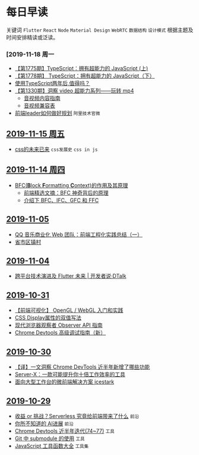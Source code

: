 # 每日早读

关键词 `Flutter` `React` `Node` `Material Design` `WebRTC` `数据结构` `设计模式` 根据主题及时间安排精读或泛读。

### \[2019-11-18 周一

* [【第1775期】TypeScript：拥有超能力的 JavaScript \(上\)](https://mp.weixin.qq.com/s/XnfOkZHOYtLk2LS-8S8rPw)
* [【第1778期】 TypeScript：拥有超能力的 JavaScript（下）](https://mp.weixin.qq.com/s/iKgvJB54bsb2_dUoRPpR0g)
* [使用TypeScript两年后,值得吗？](https://mp.weixin.qq.com/s/UQLV49GVFL3LsPZB1r254g)
* [【第1330期】洞察 video 超能力系列——玩转 mp4](http://mp.weixin.qq.com/s?__biz=MjM5MTA1MjAxMQ==&mid=2651229196&idx=1&sn=ce78e0aed1cf61d2f4e19585633534a0&chksm=bd4955888a3edc9e6b497ce9cef0820f7d5a395db317b6634a870b7e9cbb0a01e0657746862a&scene=21#wechat_redirect)
  * [音视频内容指南](https://developer.mozilla.org/zh-CN/docs/Learn/HTML/Multimedia_and_embedding/Video_and_audio_content)
  * [音视频兼容表](https://developer.mozilla.org/zh-CN/docs/Web/HTML/Supported_media_formats#%E6%B5%8F%E8%A7%88%E5%99%A8%E5%85%BC%E5%AE%B9%E6%83%85%E5%86%B5)
* [前端leader如何做好规划](https://mp.weixin.qq.com/s/s1gZ-3sWF6FP8NFV9wuHgw)   `阿里技术官微`

## [2019-11-15 周五](https://github.com/omamzhang/aline/tree/e3dc14b471fa3209cc8d9e71a2b6233f386fa1b2/daily/2019-11-15.md)

* [css的未来已来](https://juejin.im/post/5dcb9c126fb9a04aba52bdf4) `css发展史` `css in js`

## [2019-11-14  周四](https://github.com/omamzhang/aline/tree/e3dc14b471fa3209cc8d9e71a2b6233f386fa1b2/daily/2019-11-14.md)

* [BFC\(**B**lock **F**ormatting **C**ontext\)的作用及其原理](https://developer.mozilla.org/zh-CN/docs/Web/Guide/CSS/Block_formatting_context)
  * [前端精选文摘：BFC 神奇背后的原理](https://www.cnblogs.com/lhb25/p/inside-block-formatting-ontext.html)
  * [介绍下 BFC、IFC、GFC 和 FFC](https://muyiy.cn/question/css/73.html)

## [2019-11-05](https://github.com/omamzhang/aline/tree/e3dc14b471fa3209cc8d9e71a2b6233f386fa1b2/daily/2019-11-05.md)

* [QQ 音乐商业化 Web 团队：前端工程化实践总结（一）](https://www.infoq.cn/article/2gQwRdKPMHjC96jJoVDG)
* [省市区镇村](https://github.com/modood/Administrative-divisions-of-China)

## [2019-11-04](https://github.com/omamzhang/aline/tree/e3dc14b471fa3209cc8d9e71a2b6233f386fa1b2/daily/2019-11-04.md)

* [跨平台技术演进及 Flutter 未来 \| 开发者说·DTalk](https://mp.weixin.qq.com/s/2LDCVNOQ2SXJ5SFVPo00yg)

## [2019-10-31](https://github.com/omamzhang/aline/tree/e3dc14b471fa3209cc8d9e71a2b6233f386fa1b2/daily/2019-10-31.md)

* [【前端可视化】 OpenGL / WebGL 入门和实践](https://mp.weixin.qq.com/s/A2o-ueiBf8dXBYfCY2LIRQ)
* [CSS Display属性的双值写法](https://mp.weixin.qq.com/s/vREgwh-T7RiuQaAqyil0Og)
* [现代浏览器观察者 Observer API 指南](https://mp.weixin.qq.com/s/I-p-pcfPDhAUKot6pdLSRg)
* [Chrome Devtools 高级调试指南（新）](https://mp.weixin.qq.com/s/YZFJtvrZzhroBgQJL6U_Og)

## [2019-10-30](https://github.com/omamzhang/aline/tree/e3dc14b471fa3209cc8d9e71a2b6233f386fa1b2/daily/2019-10-30.md)

* [【译】一文洞察 Chrome DevTools 近半年新增了哪些功能](https://www.zoo.team/article/chrome-devtools)
* [Server-X：一款可能提升你十倍工作效率的工具](https://juejin.im/post/5dad208ef265da5b7d692340#heading-7)
* [面向大型工作台的微前端解决方案 icestark](https://zhuanlan.zhihu.com/p/88449415)

## [2019-10-29](https://github.com/omamzhang/aline/tree/e3dc14b471fa3209cc8d9e71a2b6233f386fa1b2/daily/2019-10-29.md)

* [收益 or 挑战？Serverless 究竟给前端带来了什么](https://zhuanlan.zhihu.com/p/88258722) `前沿`
* [你所不知道的 AI进展](http://www.ruanyifeng.com/blog/2019/10/artificial-intelligenence.html) `前沿`
* [Chrome Devtools 近半年迭代\(74~77\)](https://www.zoo.team/article/chrome-devtools) `工具`
* [Git 中 submodule 的使用](https://zhuanlan.zhihu.com/p/87053283) `工具`
* [JavaScript 工具函数大全](https://juejin.im/post/5da1a04ae51d45783d6122bf) `工具集`

